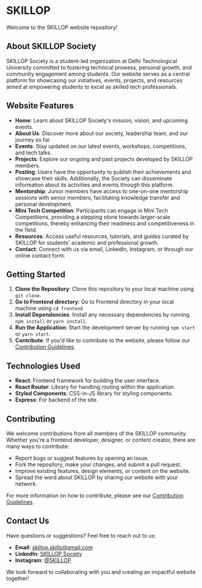# SKILLOP 

Welcome to the SKILLOP website repository! 

## About SKILLOP Society

SKILLOP Society is a student-led organization at Delhi Technological University committed to fostering technical prowess, personal growth, and community engagement among students. Our website serves as a central platform for showcasing our initiatives, events, projects, and resources aimed at empowering students to excel as skilled tech professionals.

## Website Features

- **Home**: Learn about SKILLOP Society's mission, vision, and upcoming events.
- **About Us**: Discover more about our society, leadership team, and our journey so far.
- **Events**: Stay updated on our latest events, workshops, competitions, and tech talks.
- **Projects**: Explore our ongoing and past projects developed by SKILLOP members.
- **Posting**: Users have the opportunity to publish their achievements and showcase their skills. Additionally, the Society can disseminate information about its activities and events through this platform.
- **Mentorship**: Junior members have access to one-on-one mentorship sessions with senior members, facilitating knowledge transfer and personal development.
- **Mini Tech Competition**: Participants can engage in Mini Tech Competitions, providing a stepping stone towards larger-scale competitions, thereby enhancing their readiness and competitiveness in the field.
- **Resources**: Access useful resources, tutorials, and guides curated by SKILLOP for students' academic and professional growth.
- **Contact**: Connect with us via email, LinkedIn, Instagram, or through our online contact form.

## Getting Started

1. **Clone the Repository**: Clone this repository to your local machine using `git clone`.
2. **Go to Frontend directory**: Go to Frontend directory in your local machine using `cd frontend`
3. **Install Dependencies**: Install any necessary dependencies by running `npm install` or `yarn install`.
4. **Run the Application**: Start the development server by running `npm start` or `yarn start`.
5. **Contribute**: If you'd like to contribute to the website, please follow our [Contribution Guidelines](CONTRIBUTING.md).

## Technologies Used

- **React**: Frontend framework for building the user interface.
- **React Router**: Library for handling routing within the application.
- **Styled Components**: CSS-in-JS library for styling components.
- **Express**: For backend of the site.

## Contributing

We welcome contributions from all members of the SKILLOP community. Whether you're a frontend developer, designer, or content creator, there are many ways to contribute:

- Report bugs or suggest features by opening an issue.
- Fork the repository, make your changes, and submit a pull request.
- Improve existing features, design elements, or content on the website.
- Spread the word about SKILLOP by sharing our website with your network.

For more information on how to contribute, please see our [Contribution Guidelines](CONTRIBUTING.md).

## Contact Us

Have questions or suggestions? Feel free to reach out to us:

- **Email**: skillop.skills@gmail.com
- **LinkedIn**: [SKILLOP Society](https://www.linkedin.com/company/skillop-society/)
- **Instagram**: [@SKILLOP](https://www.instagram.com/skillop.skill/)

We look forward to collaborating with you and creating an impactful website together!

